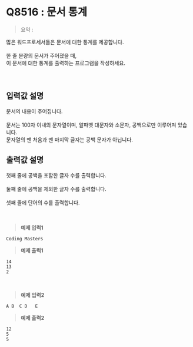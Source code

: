 # Q8516 : 문서 통계

> 요약 : 

많은 워드프로세서들은 문서에 대한 통계를 제공합니다.<br>
<br>
한 줄 분량의 문서가 주어졌을 때, <br>
이 문서에 대한 통계를 출력하는 프로그램을 작성하세요.<br>
<br><br>

## 입력값 설명
문서의 내용이 주어집니다.<br>
<br>
문서는 100자 이내의 문자열이며, 알파벳 대문자와 소문자, 공백으로만 이루어져 있습니다.<br>
문자열의 맨 처음과 맨 마지막 글자는 공백 문자가 아닙니다.<br>


## 출력값 설명
첫째 줄에 공백을 포함한 글자 수를 출력합니다.<br>
<br>
둘째 줄에 공백을 제외한 글자 수를 출력합니다.<br>
<br>
셋째 줄에 단어의 수를 출력합니다.<br>
<br><br>

> **예제 입력1**
```
Coding Masters
```

> **예제 출력1**
```
14
13
2
```
<br>

> **예제 입력2**
```
A B  C D   E
```

> **예제 출력2**
```
12
5
5
```